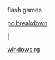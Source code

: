 flash games

<a href="https://andryrc24.github.io/flash-bypass-test.github.io/flash%20games/pc_breakdown.swf">pc breakdown</a><p>|<p><a href="https://andryrc24.github.io/flash-bypass-test.github.io/flash%20games/windows_rg.swf">windows rg</a>
